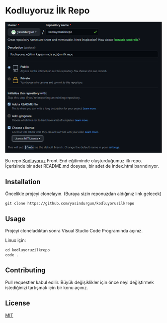 # Kodluyoruz İlk Repo

![image](1.PNG)

Bu repo [Kodluyoruz](https://www.kodluyoruz.org/) Front-End eğitiminde oluşturduğumuz ilk repo. İçerisinde bir adet README.md dosyası, bir adet de index.html barındırıyor.
## Installation
Öncelikle projeyi clonelayın. (Buraya sizin reponuzdan aldığınız link gelecek)

```
git clone https://github.com/yasindurgun/kodluyoruzilkrepo
```

## Usage
Projeyi cloneladıktan sonra Visual Studio Code Programında açınız.

Linux için:

```
cd kodluyoruzilkrepo
code .
```

## Contributing
Pull requestler kabul edilir. Büyük değişiklikler için önce neyi değiştirmek istediğinizi tartışmak için bir konu açınız.

## License
[MIT](https://opensource.org/licenses/MIT)
